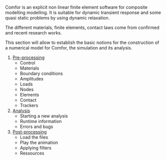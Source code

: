 Comfor is an explicit non linear finite element software for composite modelling modelling. It is suitable for dynamic transient response and some quasi static problems by using dynamic relaxation.

The different materials, finite elements, contact laws come from confirmed and recent research works. 

This section will allow to establish the basic notions for the construction of a numerical model for Comfor, the simulation and its analysis. 

1. [Pre-processing](docs_preprocessing.md)
    - Control 
    - Materials
    - Boundary conditions 
    - Amplitudes
    - Loads
    - Nodes
    - Elements
    - Contact
    - Trackers
2. [Analysis](docs_analysis.md)
    - Starting a new analysis
    - Runtime information
    - Errors and bugs
3. [Post-processing](docs_postprocessing.md)  
    - Load the files 
    - Play the animation
    - Applying filters
    - Ressources